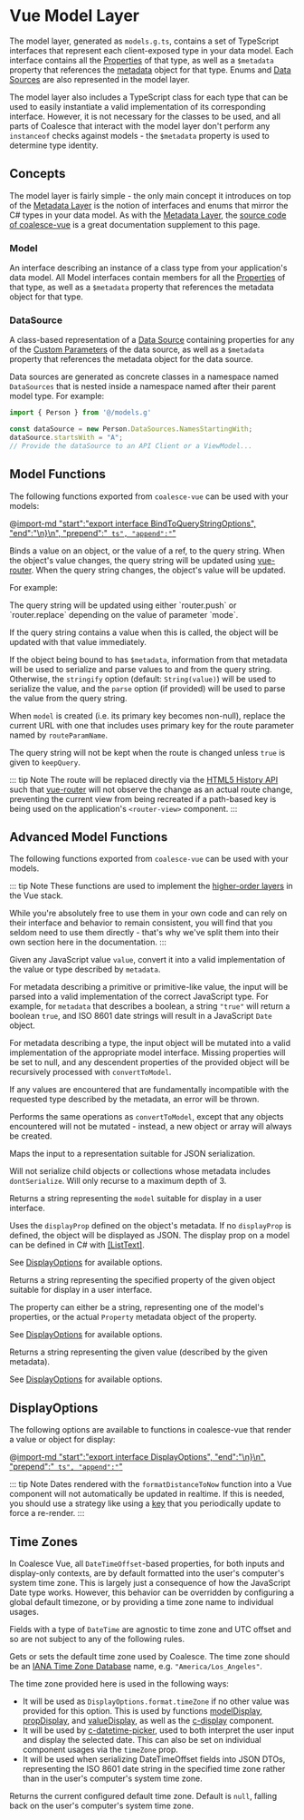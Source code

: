 # Vue Model Layer

<!-- MARKER:summary -->

The model layer, generated as `models.g.ts`, contains a set of TypeScript interfaces that represent each client-exposed type in your data model. Each interface contains all the [Properties](/modeling/model-components/properties.md) of that type, as well as a `$metadata` property that references the [metadata](/stacks/vue/layers/metadata.md) object for that type. Enums and [Data Sources](/modeling/model-components/data-sources.md) are also represented in the model layer.

<!-- MARKER:summary-end -->

The model layer also includes a TypeScript class for each type that can be used to easily instantiate a valid implementation of its corresponding interface. However, it is not necessary for the classes to be used, and all parts of Coalesce that interact with the model layer don't perform any `instanceof` checks against models - the `$metadata` property is used to determine type identity.


## Concepts 

The model layer is fairly simple - the only main concept it introduces on top of the [Metadata Layer](/stacks/vue/layers/metadata.md) is the notion of interfaces and enums that mirror the C# types in your data model. As with the [Metadata Layer](/stacks/vue/layers/metadata.md), the [source code of coalesce-vue](https://github.com/IntelliTect/Coalesce/blob/dev/src/coalesce-vue/src/model.ts) is a great documentation supplement to this page.

### Model

An interface describing an instance of a class type from your application's data model. All Model interfaces contain members for all the [Properties](/modeling/model-components/properties.md) of that type, as well as a `$metadata` property that references the metadata object for that type.



### DataSource

A class-based representation of a [Data Source](/modeling/model-components/data-sources.md) containing properties for any of the [Custom Parameters](/modeling/model-components/data-sources.md#custom-parameters) of the data source, as well as a `$metadata` property that references the metadata object for the data source.

Data sources are generated as concrete classes in a namespace named `DataSources` that is nested inside a namespace named after their parent model type. For example:

``` ts
import { Person } from '@/models.g'

const dataSource = new Person.DataSources.NamesStartingWith;
dataSource.startsWith = "A";
// Provide the dataSource to an API Client or a ViewModel...
```

## Model Functions

The following functions exported from ``coalesce-vue`` can be used with your models:


<Prop def="// Vue Options API
bindToQueryString: {
  (vue: Vue, obj: {}, key: string, options?: BindToQueryStringOptions);
  (vue: Vue, ref: Ref<any>, queryKey: string);
  (vue: Vue, ref: Ref<any>, options: BindToQueryStringOptions);
}
&nbsp;
// Vue Composition API
useBindToQueryString: {
  (obj: {}, key: string, options?: BindToQueryStringOptions);
  (ref: Ref<any>, queryKey: string);
  (ref: Ref<any>, options: BindToQueryStringOptions);
}" lang="ts" idPrefix="member-bindToQuery" />

@[import-md "start":"export interface BindToQueryStringOptions", "end":"\n}\n", "prepend":"``` ts", "append":"```"](../../../../src/coalesce-vue/src/model.ts)

Binds a value on an object, or the value of a ref, to the query string. When the object's value changes, the query string will be updated using [vue-router](https://router.vuejs.org/). When the query string changes, the object's value will be updated.

For example:


<CodeTabs name="vue">
<template #options>

``` ts
import { bindToQueryString } from 'coalesce-vue';

// In the 'created' Vue lifecycle hook on a component:
created() {
  // Bind pagination information to the query string:
  bindToQueryString(this, this.listViewModel.$params, 'pageSize', { parse: parseInt });

  // Assuming the component has an 'activeTab' data member:
  bindToQueryString(this, this, 'activeTab');
}
```

</template>
<template #setup>

``` ts
import { useBindToQueryString } from 'coalesce-vue';

// Bind pagination information to the query string:
const list = new PersonListViewModel();
useBindToQueryString(list.$params, 'pageSize', { parse: parseInt });

const activeTab = ref("1")
useBindToQueryString(activeTab, 'activeTab');
  
```

</template>
</CodeTabs>
<p>
The query string will be updated using either `router.push` or `router.replace` depending on the value of parameter `mode`.

If the query string contains a value when this is called, the object will be updated with that value immediately. 

If the object being bound to has `$metadata`, information from that metadata will be used to serialize and parse values to and from the query string. Otherwise, the `stringify` option (default: `String(value)`) will be used to serialize the value, and the `parse` option (if provided) will be used to parse the value from the query string.

</p>




<Prop def="
bindKeyToRouteOnCreate(vue: Vue, model: Model<ModelType>, routeParamName: string = 'id', keepQuery: boolean = false)
&nbsp;
useBindKeyToRouteOnCreate(model: Model<ModelType>, routeParamName: string = 'id', keepQuery: boolean = false)" lang="ts" idPrefix="member-bindKey" />

When `model` is created (i.e. its primary key becomes non-null), replace the current URL with one that includes uses primary key for the route parameter named by `routeParamName`.

The query string will not be kept when the route is changed unless `true` is given to `keepQuery`.


<CodeTabs name="vue">
<template #options>

``` ts
import { bindKeyToRouteOnCreate } from 'coalesce-vue';

// In the 'created' Vue lifecycle hook on a component:
created() {
  if (this.id) {
    this.viewModel.$load(this.id);
  } else {
    bindKeyToRouteOnCreate(this, this.viewModel);
  }
}
```

</template>
<template #setup>

``` ts
import { useBindKeyToRouteOnCreate } from 'coalesce-vue';

const props = defineProps<{id: number}>();
const viewModel = new PersonViewModel();
if (props.id) {
  viewModel.$load(props.id);
} else {
  useBindToQueryString(viewModel);
}
  
```

</template>
</CodeTabs>


::: tip Note
The route will be replaced directly via the [HTML5 History API](https://developer.mozilla.org/en-US/docs/Web/API/History_API) such that [vue-router](https://router.vuejs.org/) will not observe the change as an actual route change, preventing the current view from being recreated if a path-based key is being used on the application's `<router-view>` component.
:::


## Advanced Model Functions

The following functions exported from ``coalesce-vue`` can be used with your models. 

::: tip Note
These functions are used to implement the [higher-order layers](/stacks/vue/overview.md) in the Vue stack. 

While you're absolutely free to use them in your own code and can rely on their interface and behavior to remain consistent, you will find that you seldom need to use them directly - that's why we've split them into their own section here in the documentation.
:::


<Prop def="convertToModel(value: any, metadata: Value | ClassType): any" lang="ts" />

Given any JavaScript value `value`, convert it into a valid implementation of the value or type described by `metadata`.

For metadata describing a primitive or primitive-like value, the input will be parsed into a valid implementation of the correct JavaScript type. For example, for `metadata` that describes a boolean, a string `"true"` will return a boolean `true`, and ISO 8601 date strings will result in a JavaScript `Date` object. 

For metadata describing a type, the input object will be mutated into a valid implementation of the appropriate model interface. Missing properties will be set to null, and any descendent properties of the provided object will be recursively processed with `convertToModel`.

If any values are encountered that are fundamentally incompatible with the requested type described by the metadata, an error will be thrown.


<Prop def="mapToModel(value: any, metadata: Value | ClassType): any" lang="ts" />

Performs the same operations as `convertToModel`, except that any objects encountered will not be mutated - instead, a new object or array will always be created.


<Prop def="mapToDto(value: any, metadata: Value | ClassType): any" lang="ts" />

Maps the input to a representation suitable for JSON serialization.

Will not serialize child objects or collections whose metadata includes `dontSerialize`. Will only recurse to a maximum depth of 3.

<a id="VueModelDisplayFunctions"></a>


<Prop def="modelDisplay(model: Model, options?: DisplayOptions): string" lang="ts" />

Returns a string representing the `model` suitable for display in a user interface.

Uses the `displayProp` defined on the object's metadata. If no `displayProp` is defined, the object will be displayed as JSON. The display prop on a model can be defined in C# with [[ListText]](/modeling/model-components/attributes/list-text.md).

See [DisplayOptions](#displayoptions) for available options.


<Prop def="propDisplay(model: Model, prop: Property | string, options?: DisplayOptions): string" lang="ts" />

Returns a string representing the specified property of the given object suitable for display in a user interface.

The property can either be a string, representing one of the model's properties, or the actual `Property` metadata object of the property.

See [DisplayOptions](#displayoptions) for available options.
    

<Prop def="valueDisplay(value: any, metadata: Value, options?: DisplayOptions): string" lang="ts" />

Returns a string representing the given value (described by the given metadata).

See [DisplayOptions](#displayoptions) for available options.


## DisplayOptions

The following options are available to functions in coalesce-vue that render a value or object for display:


@[import-md "start":"export interface DisplayOptions", "end":"\n}\n", "prepend":"``` ts", "append":"```"](../../../../src/coalesce-vue/src/model.ts)

::: tip Note
Dates rendered with the `formatDistanceToNow` function into a Vue component will not automatically be updated in realtime. If this is needed, you should use a strategy like using a [key](https://vuejs.org/api/built-in-special-attributes.html#key) that you periodically update to force a re-render.
:::


## Time Zones

In Coalesce Vue, all `DateTimeOffset`-based properties, for both inputs and display-only contexts, are by default formatted into the user's computer's system time zone. This is largely just a consequence of how the JavaScript Date type works. However, this behavior can be overridden by configuring a global default timezone, or by providing a time zone name to individual usages.

Fields with a type of `DateTime` are agnostic to time zone and UTC offset and so are not subject to any of the following rules.

<Prop def="setDefaultTimeZone(timeZoneName: string | null): void" lang="ts" />

Gets or sets the default time zone used by Coalesce. The time zone should be an [IANA Time Zone Database](https://en.wikipedia.org/wiki/List_of_tz_database_time_zones) name, e.g. `"America/Los_Angeles"`.

The time zone provided here is used in the following ways:
- It will be used as `DisplayOptions.format.timeZone` if no other value was provided for this option. This is used by functions [modelDisplay](#member-modeldisplay), [propDisplay](#member-propdisplay), and [valueDisplay](#member-valuedisplay), as well as the [c-display](/stacks/vue/coalesce-vue-vuetify/components/c-display.md) component.
- It will be used by [c-datetime-picker](/stacks/vue/coalesce-vue-vuetify/components/c-datetime-picker.md), used to both interpret the user input and display the selected date. This can also be set on individual component usages via the `timeZone` prop.
- It will be used when serializing DateTimeOffset fields into JSON DTOs, representing the ISO 8601 date string in the specified time zone rather than in the user's computer's system time zone.

<Prop def="getDefaultTimeZone(): string | null" lang="ts" />

Returns the current configured default time zone. Default is `null`, falling back on the user's computer's system time zone.